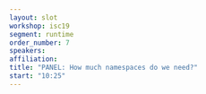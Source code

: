 ```yaml
---
layout: slot
workshop: isc19
segment: runtime
order_number: 7
speakers:
affiliation:
title: "PANEL: How much namespaces do we need?"
start: "10:25"
---
```

